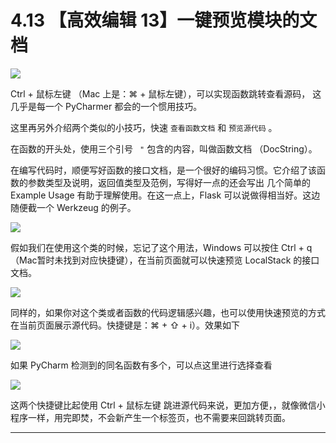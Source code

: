 # 4.13 【高效编辑 13】一键预览模块的文档

![](http://image.iswbm.com/20200804124133.png)

Ctrl + 鼠标左键 （Mac 上是：⌘  + 鼠标左键），可以实现函数跳转查看源码， 这几乎是每一个 PyCharmer 都会的一个惯用技巧。

这里再另外介绍两个类似的小技巧，快速 `查看函数文档` 和 `预览源代码` 。

在函数的开头处，使用三个引号 ` "` 包含的内容，叫做函数文档 （DocString）。

在编写代码时，顺便写好函数的接口文档，是一个很好的编码习惯。它介绍了该函数的参数类型及说明，返回值类型及范例，写得好一点的还会写出 几个简单的 Example Usage 有助于理解使用。在这一点上，Flask 可以说做得相当好。这边随便截一个 Werkzeug 的例子。

![](http://image.iswbm.com/20190507152911.png)

假如我们在使用这个类的时候，忘记了这个用法，Windows 可以按住 Ctrl + q（Mac暂时未找到对应快捷键），在当前页面就可以快速预览 LocalStack 的接口文档。

![](http://image.iswbm.com/20190507152840.png)

同样的，如果你对这个类或者函数的代码逻辑感兴趣，也可以使用快速预览的方式在当前页面展示源代码。快捷键是：⌘ + ⇧ + i）。效果如下

![](http://image.iswbm.com/20190507153847.png)

如果 PyCharm 检测到的同名函数有多个，可以点这里进行选择查看

![](http://image.iswbm.com/20190507154027.png)

这两个快捷键比起使用 Ctrl + 鼠标左键 跳进源代码来说，更加方便，，就像微信小程序一样，用完即焚，不会新产生一个标签页，也不需要来回跳转页面。



---



